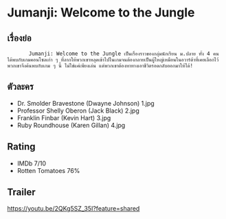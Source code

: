 # Jumanji: Welcome to the Jungle

## เรื่องย่อ
           Jumanji: Welcome to the Jungle เป็นเรื่องราวของกลุ่มนักเรียน ม.ปลาย ทั้ง 4 คน ได้พบกับเกมคอนโซลเก่า ๆ ที่ลากให้พวกเขาหลุดเข้าไปในเกมจนต้องกลายเป็นผู้ใหญ่เหมือนในอวาร์ต้าที่เคยเลือกไว้ พวกเขาจึงค้นพบกับเกม ๆ นี้ ไม่ใช่แค่เพียงเล่น แต่พวกเขาต้องหาทางเอาชีวิตรอดกลับออกมาให้ได้!

## ตัวละคร
- Dr. Smolder Bravestone (Dwayne Johnson) 1.jpg
- Professor Shelly Oberon (Jack Black) 2.jpg
- Franklin Finbar (Kevin Hart) 3.jpg
- Ruby Roundhouse (Karen Gillan) 4.jpg

## Rating
- IMDb 7/10
- Rotten Tomatoes 76%

## Trailer
https://youtu.be/2QKg5SZ_35I?feature=shared